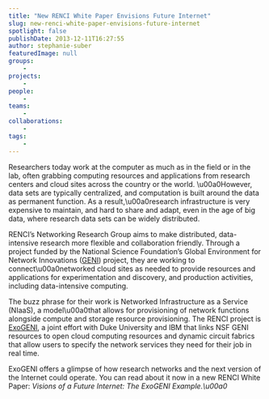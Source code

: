 ```yaml
---
title: "New RENCI White Paper Envisions Future Internet"
slug: new-renci-white-paper-envisions-future-internet
spotlight: false
publishDate: 2013-12-11T16:27:55
author: stephanie-suber
featuredImage: null
groups:
    - 
projects:
    - 
people:
    - 
teams: 
    - 
collaborations:
    - 
tags:
    - 
---
```

<p>Researchers today work at the computer as much as in the field or in the lab, often grabbing computing resources and applications from research centers and cloud sites across the country or the world. \u00a0However, data sets are typically centralized, and computation is built around the data as permanent function. As a result,\u00a0research infrastructure is very expensive to maintain, and hard to share and adapt, even in the age of big data, where research data sets can be widely distributed.</p>
<p>RENCI&#8217;s Networking Research Group aims to make distributed, data-intensive research more flexible and collaboration friendly. Through a project funded by the National Science Foundation&#8217;s Global Environment for Network Innovations (<a title="GENI" href="http://www.geni.net">GENI</a>) project, they are working to connect\u00a0networked cloud sites as needed to provide resources and applications for experimentation and discovery, and production activities, including data-intensive computing.</p>
<p>The buzz phrase for their work is Networked Infrastructure as a Service (NIaaS), a model\u00a0that allows for provisioning of network functions alongside compute and storage resource provisioning. The RENCI project is <a title="ExoGENI" href="http://www.exogeni.net">ExoGENI</a>, a joint effort with Duke University and IBM that links NSF GENI resources to open cloud computing resources and dynamic circuit fabrics that allow users to specify the network services they need for their job in real time.</p>
<p>ExoGENI offers a glimpse of how research networks and the next version of the Internet could operate. You can read about it now in a new RENCI White Paper: <em>Visions of a Future Internet: The ExoGENI Example.\u00a0</em></p>
<p>&nbsp;</p>
<p>&nbsp;</p>
<p>&nbsp;</p>
<!-- AddThis Advanced Settings generic via filter on the_content --><!-- AddThis Share Buttons generic via filter on the_content -->
